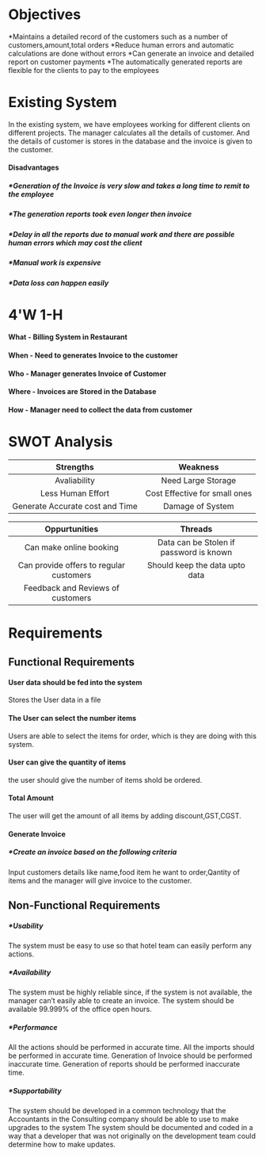 # Objectives 

 *Maintains a detailed record of the customers such as a number of customers,amount,total orders
 *Reduce human errors and automatic calculations are done without errors
 *Can generate an invoice and detailed report on customer payments
 *The automatically generated reports are flexible for the clients to pay to the employees

# Existing System

In the existing system, we have employees working for different clients on different projects. The manager calculates all the details of customer. 
And the details of customer is stores in the database and the invoice is given to the customer.
#### Disadvantages

##### *Generation of the Invoice is very slow and takes a long time to remit to the employee
##### *The generation reports took even longer then invoice
##### *Delay in all the reports due to manual work and there are possible human errors which may cost the client
##### *Manual work is expensive
##### *Data loss can happen easily

 # 4'W 1-H

 ####     What     -    Billing System in Restaurant
 ####     When     -    Need to generates Invoice to the customer
 ####     Who      -    Manager generates Invoice of Customer
 ####     Where    -    Invoices are Stored in the Database
 ####     How      -    Manager need to collect the data from customer
 
# SWOT Analysis

| Strengths | Weakness |
| :---: | :---: |
| Avaliability| Need Large Storage|
| Less Human Effort | Cost Effective for small ones |
| Generate Accurate cost and Time | Damage of System |

| Oppurtunities | Threads |
| :---: | :---: |
| Can make online booking | Data can be Stolen if password is known |
| Can provide offers to regular customers | Should keep the data upto data |
| Feedback and Reviews of customers | |

# Requirements

## Functional Requirements

#### User data should be fed into the system
Stores the User data in a file

#### The User can select the number items
Users are able to select the items for order, which is they are doing with this system.

####  User can give the quantity of items
the user should give the number of items shold be ordered.

#### Total Amount
The user will get the amount of all items by adding discount,GST,CGST.

#### Generate Invoice

##### *Create an invoice based on the following criteria

 Input customers details like name,food item he want to order,Qantity of items and the manager will give invoice to the customer.
 
 ## Non-Functional Requirements 

##### *Usability
  The system must be easy to use so that hotel team can easily perform any actions.
##### *Availability
  The system must be highly reliable since, if the system is not available, the manager can’t easily able to create an invoice.
  The system should be available 99.999% of the office open hours.
##### *Performance
  All the actions should be performed in accurate time.
  All the imports should be performed in accurate time.
  Generation of Invoice should be performed inaccurate time.
  Generation of reports should be performed inaccurate time.
##### *Supportability
   The system should be developed in a common technology that the Accountants in the Consulting company should be able to use to make upgrades to the system
   The system should be documented and coded in a way that a developer that was not originally on the development team could determine how to make updates.
 



